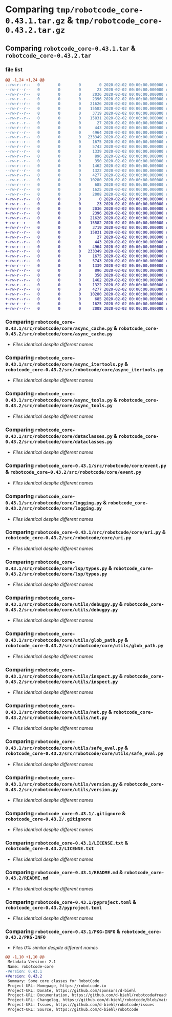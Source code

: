 # Comparing `tmp/robotcode_core-0.43.1.tar.gz` & `tmp/robotcode_core-0.43.2.tar.gz`

## Comparing `robotcode_core-0.43.1.tar` & `robotcode_core-0.43.2.tar`

### file list

```diff
@@ -1,24 +1,24 @@
--rw-r--r--   0        0        0        0 2020-02-02 00:00:00.000000 robotcode_core-0.43.1/src/robotcode/core/__init__.py
--rw-r--r--   0        0        0       23 2020-02-02 00:00:00.000000 robotcode_core-0.43.1/src/robotcode/core/__version__.py
--rw-r--r--   0        0        0     2036 2020-02-02 00:00:00.000000 robotcode_core-0.43.1/src/robotcode/core/async_cache.py
--rw-r--r--   0        0        0     2396 2020-02-02 00:00:00.000000 robotcode_core-0.43.1/src/robotcode/core/async_itertools.py
--rw-r--r--   0        0        0    21626 2020-02-02 00:00:00.000000 robotcode_core-0.43.1/src/robotcode/core/async_tools.py
--rw-r--r--   0        0        0    15582 2020-02-02 00:00:00.000000 robotcode_core-0.43.1/src/robotcode/core/dataclasses.py
--rw-r--r--   0        0        0     3719 2020-02-02 00:00:00.000000 robotcode_core-0.43.1/src/robotcode/core/event.py
--rw-r--r--   0        0        0    15831 2020-02-02 00:00:00.000000 robotcode_core-0.43.1/src/robotcode/core/logging.py
--rw-r--r--   0        0        0       27 2020-02-02 00:00:00.000000 robotcode_core-0.43.1/src/robotcode/core/py.typed
--rw-r--r--   0        0        0      443 2020-02-02 00:00:00.000000 robotcode_core-0.43.1/src/robotcode/core/types.py
--rw-r--r--   0        0        0     4964 2020-02-02 00:00:00.000000 robotcode_core-0.43.1/src/robotcode/core/uri.py
--rw-r--r--   0        0        0   233349 2020-02-02 00:00:00.000000 robotcode_core-0.43.1/src/robotcode/core/lsp/types.py
--rw-r--r--   0        0        0     1675 2020-02-02 00:00:00.000000 robotcode_core-0.43.1/src/robotcode/core/utils/debugpy.py
--rw-r--r--   0        0        0     5743 2020-02-02 00:00:00.000000 robotcode_core-0.43.1/src/robotcode/core/utils/glob_path.py
--rw-r--r--   0        0        0     1339 2020-02-02 00:00:00.000000 robotcode_core-0.43.1/src/robotcode/core/utils/inspect.py
--rw-r--r--   0        0        0      896 2020-02-02 00:00:00.000000 robotcode_core-0.43.1/src/robotcode/core/utils/net.py
--rw-r--r--   0        0        0      350 2020-02-02 00:00:00.000000 robotcode_core-0.43.1/src/robotcode/core/utils/path.py
--rw-r--r--   0        0        0     1462 2020-02-02 00:00:00.000000 robotcode_core-0.43.1/src/robotcode/core/utils/safe_eval.py
--rw-r--r--   0        0        0     1322 2020-02-02 00:00:00.000000 robotcode_core-0.43.1/src/robotcode/core/utils/version.py
--rw-r--r--   0        0        0     4277 2020-02-02 00:00:00.000000 robotcode_core-0.43.1/.gitignore
--rw-r--r--   0        0        0    10280 2020-02-02 00:00:00.000000 robotcode_core-0.43.1/LICENSE.txt
--rw-r--r--   0        0        0      685 2020-02-02 00:00:00.000000 robotcode_core-0.43.1/README.md
--rw-r--r--   0        0        0     1625 2020-02-02 00:00:00.000000 robotcode_core-0.43.1/pyproject.toml
--rw-r--r--   0        0        0     2008 2020-02-02 00:00:00.000000 robotcode_core-0.43.1/PKG-INFO
+-rw-r--r--   0        0        0        0 2020-02-02 00:00:00.000000 robotcode_core-0.43.2/src/robotcode/core/__init__.py
+-rw-r--r--   0        0        0       23 2020-02-02 00:00:00.000000 robotcode_core-0.43.2/src/robotcode/core/__version__.py
+-rw-r--r--   0        0        0     2036 2020-02-02 00:00:00.000000 robotcode_core-0.43.2/src/robotcode/core/async_cache.py
+-rw-r--r--   0        0        0     2396 2020-02-02 00:00:00.000000 robotcode_core-0.43.2/src/robotcode/core/async_itertools.py
+-rw-r--r--   0        0        0    21626 2020-02-02 00:00:00.000000 robotcode_core-0.43.2/src/robotcode/core/async_tools.py
+-rw-r--r--   0        0        0    15582 2020-02-02 00:00:00.000000 robotcode_core-0.43.2/src/robotcode/core/dataclasses.py
+-rw-r--r--   0        0        0     3719 2020-02-02 00:00:00.000000 robotcode_core-0.43.2/src/robotcode/core/event.py
+-rw-r--r--   0        0        0    15831 2020-02-02 00:00:00.000000 robotcode_core-0.43.2/src/robotcode/core/logging.py
+-rw-r--r--   0        0        0       27 2020-02-02 00:00:00.000000 robotcode_core-0.43.2/src/robotcode/core/py.typed
+-rw-r--r--   0        0        0      443 2020-02-02 00:00:00.000000 robotcode_core-0.43.2/src/robotcode/core/types.py
+-rw-r--r--   0        0        0     4964 2020-02-02 00:00:00.000000 robotcode_core-0.43.2/src/robotcode/core/uri.py
+-rw-r--r--   0        0        0   233349 2020-02-02 00:00:00.000000 robotcode_core-0.43.2/src/robotcode/core/lsp/types.py
+-rw-r--r--   0        0        0     1675 2020-02-02 00:00:00.000000 robotcode_core-0.43.2/src/robotcode/core/utils/debugpy.py
+-rw-r--r--   0        0        0     5743 2020-02-02 00:00:00.000000 robotcode_core-0.43.2/src/robotcode/core/utils/glob_path.py
+-rw-r--r--   0        0        0     1339 2020-02-02 00:00:00.000000 robotcode_core-0.43.2/src/robotcode/core/utils/inspect.py
+-rw-r--r--   0        0        0      896 2020-02-02 00:00:00.000000 robotcode_core-0.43.2/src/robotcode/core/utils/net.py
+-rw-r--r--   0        0        0      350 2020-02-02 00:00:00.000000 robotcode_core-0.43.2/src/robotcode/core/utils/path.py
+-rw-r--r--   0        0        0     1462 2020-02-02 00:00:00.000000 robotcode_core-0.43.2/src/robotcode/core/utils/safe_eval.py
+-rw-r--r--   0        0        0     1322 2020-02-02 00:00:00.000000 robotcode_core-0.43.2/src/robotcode/core/utils/version.py
+-rw-r--r--   0        0        0     4277 2020-02-02 00:00:00.000000 robotcode_core-0.43.2/.gitignore
+-rw-r--r--   0        0        0    10280 2020-02-02 00:00:00.000000 robotcode_core-0.43.2/LICENSE.txt
+-rw-r--r--   0        0        0      685 2020-02-02 00:00:00.000000 robotcode_core-0.43.2/README.md
+-rw-r--r--   0        0        0     1625 2020-02-02 00:00:00.000000 robotcode_core-0.43.2/pyproject.toml
+-rw-r--r--   0        0        0     2008 2020-02-02 00:00:00.000000 robotcode_core-0.43.2/PKG-INFO
```

### Comparing `robotcode_core-0.43.1/src/robotcode/core/async_cache.py` & `robotcode_core-0.43.2/src/robotcode/core/async_cache.py`

 * *Files identical despite different names*

### Comparing `robotcode_core-0.43.1/src/robotcode/core/async_itertools.py` & `robotcode_core-0.43.2/src/robotcode/core/async_itertools.py`

 * *Files identical despite different names*

### Comparing `robotcode_core-0.43.1/src/robotcode/core/async_tools.py` & `robotcode_core-0.43.2/src/robotcode/core/async_tools.py`

 * *Files identical despite different names*

### Comparing `robotcode_core-0.43.1/src/robotcode/core/dataclasses.py` & `robotcode_core-0.43.2/src/robotcode/core/dataclasses.py`

 * *Files identical despite different names*

### Comparing `robotcode_core-0.43.1/src/robotcode/core/event.py` & `robotcode_core-0.43.2/src/robotcode/core/event.py`

 * *Files identical despite different names*

### Comparing `robotcode_core-0.43.1/src/robotcode/core/logging.py` & `robotcode_core-0.43.2/src/robotcode/core/logging.py`

 * *Files identical despite different names*

### Comparing `robotcode_core-0.43.1/src/robotcode/core/uri.py` & `robotcode_core-0.43.2/src/robotcode/core/uri.py`

 * *Files identical despite different names*

### Comparing `robotcode_core-0.43.1/src/robotcode/core/lsp/types.py` & `robotcode_core-0.43.2/src/robotcode/core/lsp/types.py`

 * *Files identical despite different names*

### Comparing `robotcode_core-0.43.1/src/robotcode/core/utils/debugpy.py` & `robotcode_core-0.43.2/src/robotcode/core/utils/debugpy.py`

 * *Files identical despite different names*

### Comparing `robotcode_core-0.43.1/src/robotcode/core/utils/glob_path.py` & `robotcode_core-0.43.2/src/robotcode/core/utils/glob_path.py`

 * *Files identical despite different names*

### Comparing `robotcode_core-0.43.1/src/robotcode/core/utils/inspect.py` & `robotcode_core-0.43.2/src/robotcode/core/utils/inspect.py`

 * *Files identical despite different names*

### Comparing `robotcode_core-0.43.1/src/robotcode/core/utils/net.py` & `robotcode_core-0.43.2/src/robotcode/core/utils/net.py`

 * *Files identical despite different names*

### Comparing `robotcode_core-0.43.1/src/robotcode/core/utils/safe_eval.py` & `robotcode_core-0.43.2/src/robotcode/core/utils/safe_eval.py`

 * *Files identical despite different names*

### Comparing `robotcode_core-0.43.1/src/robotcode/core/utils/version.py` & `robotcode_core-0.43.2/src/robotcode/core/utils/version.py`

 * *Files identical despite different names*

### Comparing `robotcode_core-0.43.1/.gitignore` & `robotcode_core-0.43.2/.gitignore`

 * *Files identical despite different names*

### Comparing `robotcode_core-0.43.1/LICENSE.txt` & `robotcode_core-0.43.2/LICENSE.txt`

 * *Files identical despite different names*

### Comparing `robotcode_core-0.43.1/README.md` & `robotcode_core-0.43.2/README.md`

 * *Files identical despite different names*

### Comparing `robotcode_core-0.43.1/pyproject.toml` & `robotcode_core-0.43.2/pyproject.toml`

 * *Files identical despite different names*

### Comparing `robotcode_core-0.43.1/PKG-INFO` & `robotcode_core-0.43.2/PKG-INFO`

 * *Files 0% similar despite different names*

```diff
@@ -1,10 +1,10 @@
 Metadata-Version: 2.1
 Name: robotcode-core
-Version: 0.43.1
+Version: 0.43.2
 Summary: Some core classes for RobotCode
 Project-URL: Homepage, https://robotcode.io
 Project-URL: Donate, https://github.com/sponsors/d-biehl
 Project-URL: Documentation, https://github.com/d-biehl/robotcode#readme
 Project-URL: Changelog, https://github.com/d-biehl/robotcode/blob/main/CHANGELOG.md
 Project-URL: Issues, https://github.com/d-biehl/robotcode/issues
 Project-URL: Source, https://github.com/d-biehl/robotcode
```

